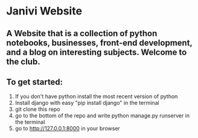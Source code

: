 # Janivi Website

## A Website that is a collection of python notebooks, businesses, front-end development, and a blog on interesting subjects. Welcome to the club.

## To get started:

 1. If you don't have python install the most recent version of python 
 2. Install django with easy "pip install django" in the terminal
 3. git clone this repo
 4. go to the bottom of the repo and write python manage.py runserver in the terminal
 5. go to http://127.0.0.1:8000 in your browser
 
